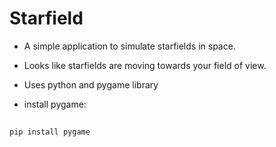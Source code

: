 # Starfield 
- A simple application to simulate starfields in space.
- Looks like starfields are moving towards your field of view.


- Uses python and pygame library
- install pygame:
## 
    pip install pygame
